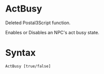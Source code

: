 # ActBusy
<p>Deleted Postal3Script function.
<p>Enables or Disables an NPC's act busy state.
<h1>Syntax</h1>
<p><code class="language-js">ActBusy [true/false]</code>